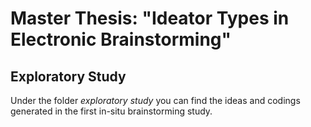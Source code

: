 # Master Thesis: "Ideator Types in Electronic Brainstorming"

## Exploratory Study
Under the folder *exploratory study* you can find the ideas and codings generated in the first in-situ brainstorming study.
